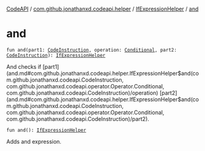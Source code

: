 [CodeAPI](../../index.md) / [com.github.jonathanxd.codeapi.helper](../index.md) / [IfExpressionHelper](index.md) / [and](.)

# and

`fun and(part1: `[`CodeInstruction`](../../com.github.jonathanxd.codeapi/-code-instruction.md)`, operation: `[`Conditional`](../../com.github.jonathanxd.codeapi.operator/-operator/-conditional/index.md)`, part2: `[`CodeInstruction`](../../com.github.jonathanxd.codeapi/-code-instruction.md)`): `[`IfExpressionHelper`](index.md)

And checks if [part1](and.md#com.github.jonathanxd.codeapi.helper.IfExpressionHelper$and(com.github.jonathanxd.codeapi.CodeInstruction, com.github.jonathanxd.codeapi.operator.Operator.Conditional, com.github.jonathanxd.codeapi.CodeInstruction)/operation) [part2](and.md#com.github.jonathanxd.codeapi.helper.IfExpressionHelper$and(com.github.jonathanxd.codeapi.CodeInstruction, com.github.jonathanxd.codeapi.operator.Operator.Conditional, com.github.jonathanxd.codeapi.CodeInstruction)/part2).

`fun and(): `[`IfExpressionHelper`](index.md)

Adds and expression.

